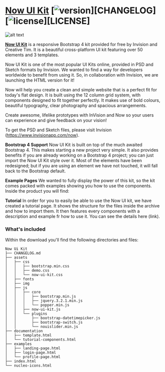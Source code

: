 # [Now UI Kit](http://demos.creative-tim.com/now-ui-kit/index.html) [![version][version-badge]][CHANGELOG] [![license][license-badge]][LICENSE]

![alt text](https://s3.amazonaws.com/creativetim_bucket/products/56/original/opt_nuk_thumbnail.jpg?1466002372 "Now UI Kit")


**[Now UI Kit](http://demos.creative-tim.com/now-ui-kit/index.html)** is a responsive Bootstrap 4 kit provided for free by Invision and Creative Tim. It is a beautiful cross-platform UI kit featuring over 50 elements and 3 templates.

Now UI Kit is one of the most popular UI Kits online, provided in PSD and Sketch formats by Invision. We wanted to find a way for developers worldwide to benefit from using it. So, in collaboration with Invision, we are launching the HTML version for it!

Now will help you create a clean and simple website that is a perfect fit for today's flat design. It is built using the 12 column grid system, with components designed to fit together perfectly. It makes use of bold colours, beautiful typography, clear photography and spacious arrangements.

Create awesome, lifelike prototypes with InVision and Now so your users can experience and give feedback on your vision!

To get the PSD and Sketch files, please visit Invision (https://www.invisionapp.com/now).


**Bootstrap 4 Support**
Now UI Kit is built on top of the much awaited Bootstrap 4. This makes starting a new project very simple. It also provides benefits if you are already working on a Bootstrap 4 project; you can just import the Now UI Kit style over it. Most of the elements have been redesigned; but if you are using an element we have not touched, it will fall back to the Bootstrap default.

**Example Pages**
We wanted to fully display the power of this kit, so the kit comes packed with examples showing you how to use the components. Inside the product you will find:



**Tutorial**
In order for you to easily be able to use the Now UI kit, we have created a tutorial page. It shows the structure for the files inside the archive and how to import them. It then features every components with a description and example fr how to use it. You can see the details here (link).


### What's included

Within the download you'll find the following directories and files:

```
Now Ui Kit
├── CHANGELOG.md
├── assets
│   ├── css
│   │   ├── bootstrap.min.css
│   │   ├── demo.css
│   │   └── now-ui-kit.css
│   ├── fonts
│   ├── img
│   ├── js
│   │   ├── core
│   │   │   ├── bootstrap.min.js
│   │   │   ├── jquery.3.2.1.min.js
│   │   │   └── popper.min.js
│   │   ├── now-ui-kit.js
│   │   └── plugins
│   │       ├── bootstrap-datetimepicker.js
│   │       ├── bootstrap-switch.js
│   │       └── nouislider.min.js
├── documentation
│   ├── template.html
│   └── tutorial-components.html
├── examples
│   ├── landing-page.html
│   ├── login-page.html
│   └── profile-page.html
├── index.html
└── nucleo-icons.html
```

[version-badge]: https://img.shields.io/badge/version-1.1.0-blue.svg
[license-badge]: https://img.shields.io/badge/license-MIT-blue.svg

